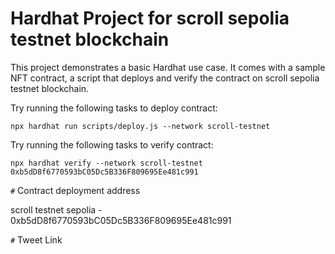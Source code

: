 # Hardhat Project for scroll sepolia testnet blockchain

This project demonstrates a basic Hardhat use case. It comes with a sample NFT contract, a script that deploys and verify the contract on scroll sepolia testnet blockchain.

Try running the following tasks to deploy contract:

```shell
npx hardhat run scripts/deploy.js --network scroll-testnet

```

Try running the following tasks to verify contract:

```shell
npx hardhat verify --network scroll-testnet 0xb5dD8f6770593bC05Dc5B336F809695Ee481c991

```

`#` Contract deployment address

scroll testnet sepolia -  0xb5dD8f6770593bC05Dc5B336F809695Ee481c991

`#` Tweet Link
